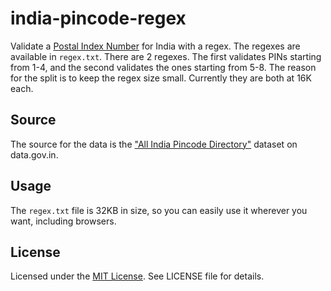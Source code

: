 # india-pincode-regex

Validate a [Postal Index Number][wiki] for India with a regex. The regexes are available in `regex.txt`. There are 2 regexes. The first validates PINs starting from 1-4, and the second validates the ones starting from 5-8. The reason for the split is to keep the regex size small. Currently they are both at 16K each.

## Source

The source for the data is the ["All India Pincode Directory"](https://data.gov.in/resources/all-india-pincode-directory) dataset on data.gov.in.

## Usage

The `regex.txt` file is 32KB in size, so you can easily use it wherever you want, including browsers.

## License

Licensed under the [MIT License](https://nemo.mit-license.org/). See LICENSE file for details.

[wiki]: https://en.wikipedia.org/wiki/Postal_Index_Number